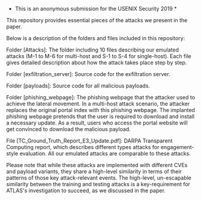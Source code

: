 * This is an anonymous submission for the USENIX Security 2019 *

This repository provides essential pieces of the attacks we present in the paper.

Below is a description of the folders and files included in this repository:

Folder [Attacks]: The folder including 10 files describing our emulated attacks (M-1 to M-6 for multi-host and S-1 to S-4 for single-host). Each file gives detailed description about how the attack takes place step by step.

Folder [exfiltration_server]: Source code for the exfiltration server.

Folder [payloads]: Source code for all malicious payloads.

Folder [phishing_webpage]: The phishing webpage that the attacker used to achieve the lateral movement. In a multi-host attack scenario, the attacker replaces the original portal index with this phishing webpage. The implanted phishing webpage pretends that the user is required to download and install a necessary update. As a result, users who access the portal website will get convinced to download the malicious payload.

File [TC_Ground_Truth_Report_E3_Update.pdf]: DARPA Transparent Computing report, which describes different types attacks for engagement-style evaluation. All our emulated attacks are comparable to these attacks.

Please note that while these attacks are implemented with different CVEs and payload variants, they share a high-level similarity in terms of their patterns of those key attack-relevant events. The high-level, un-escapable similarity between the training and testing attacks is a key-requirement for ATLAS's investigation to succeed, as we discussed in the paper.